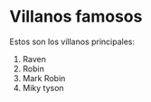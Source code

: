 # Villanos famosos
Estos son los villanos principales: 
1. Raven
2. Robin 
3. Mark Robin 
4. Miky tyson